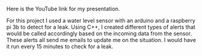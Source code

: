 Here is the YouTube link for my presentation.


For this project I used a water level sensor with an arduino and a raspberry pi 3b to detect for a leak.  Using C++, I created different types of alerts that would be called accordingly based on the incoming data from the sensor.  These alerts all send me emails to update me on the situation.  I would have it run every 15 minutes to check for a leak.
